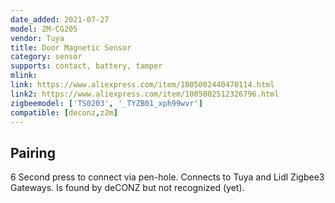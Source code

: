 ```yaml
---
date_added: 2021-07-27
model: ZM-CG205
vendor: Tuya
title: Door Magnetic Sensor
category: sensor
supports: contact, battery, tamper
mlink: 
link: https://www.aliexpress.com/item/1005002440470114.html 
link2: https://www.aliexpress.com/item/1005002512326796.html
zigbeemodel: ['TS0203', '_TYZB01_xph99wvr']
compatible: [deconz,z2m]
---
```


## Pairing
6 Second press to connect via pen-hole. Connects to Tuya and Lidl Zigbee3 Gateways. Is found by deCONZ but not recognized (yet).  